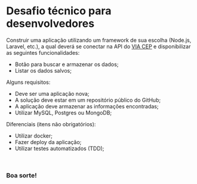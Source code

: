 # Desafio técnico para desenvolvedores

Construir uma aplicação utilizando um framework de sua escolha (Node.js, Laravel, etc.), a qual deverá se conectar na API do [VIA CEP](https://viacep.com.br/) e disponibilizar as seguintes funcionalidades:

- Botão para buscar e armazenar os dados;
- Listar os dados salvos;

Alguns requisitos:

- Deve ser uma aplicação nova;
- A solução deve estar em um repositório público do GitHub;
- A aplicação deve armazenar as informações encontradas;
- Utilizar MySQL, Postgres ou MongoDB;

Diferenciais (itens não obrigatórios):

- Utilizar docker;
- Fazer deploy da aplicação;
- Utilizar testes automatizados (TDD);

<br>

### Boa sorte!